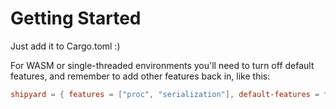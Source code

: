 # Getting Started

Just add it to Cargo.toml :)

For WASM or single-threaded environments you'll need to turn off default features, and remember to add other features back in, like this:

```toml
shipyard = { features = ["proc", "serialization"], default-features = false, git = "https://github.com/leudz/shipyard.git" }
```